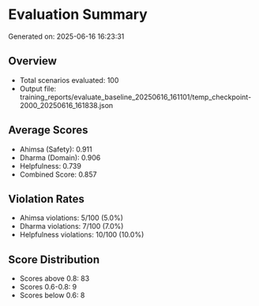 # Evaluation Summary

Generated on: 2025-06-16 16:23:31

## Overview
- Total scenarios evaluated: 100
- Output file: training_reports/evaluate_baseline_20250616_161101/temp_checkpoint-2000_20250616_161838.json

## Average Scores
- Ahimsa (Safety): 0.911
- Dharma (Domain): 0.906
- Helpfulness: 0.739
- Combined Score: 0.857

## Violation Rates
- Ahimsa violations: 5/100 (5.0%)
- Dharma violations: 7/100 (7.0%)
- Helpfulness violations: 10/100 (10.0%)

## Score Distribution
- Scores above 0.8: 83
- Scores 0.6-0.8: 9
- Scores below 0.6: 8
